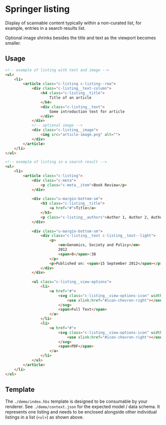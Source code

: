 # Springer listing

Display of scannable content typically within a non-curated list, for example, entries in a search results list.

Optional image shrinks besides the title and text as the viewport becomes smaller.

## Usage

```html
<!-- example of listing with text and image -->
<ul>
    <li>
        <article class="c-listing c-listing--row">
            <div class="c-listing__text-column">
                <h4 class="c-listing__title">
                    Title of an article
                </h4>
                <div class="c-listing__text">
                    Some introduction text for article
                </div>
            </div>
            <!-- optional image -->
            <div class="c-listing__image">
                <img src="article-image.png" alt="">
            </div>
        </article>
    </li>
</ul>

<!-- example of listing in a search result -->
<ul>
    <li>
        <article class="c-listing">
            <div class="c-meta">
                <p class="c-meta__item">Book Review</p>
            </div>
        
            <div class="u-margin-bottom-sm">
                <h3 class="c-listing__title">
                    <a href="#">Title</a>    
                </h3>
                <p class="c-listing__authors">Author 1, Author 2, Author 3</p>
            </div>
        
            <div class="u-margin-bottom-sm">
                <div class="c-listing__text c-listing__text--light">
                    <p>
                        <em>Genomics, Society and Policy</em>
                        2012
                        <span>8</span>:38
                    </p>
                    <p>Published on: <span>15 September 2012</span></p>
                </div>
            </div>
        
            <ul class="c-listing__view-options">
                <li>
                    <a href="#">
                        <svg class="c-listing__view-options-icon" width="16" height="16" aria-hidden="true">
                            <use xlink:href="#icon-chevron-right"></use>
                        </svg>
                        <span>Full Text</span>
                    </a>
                </li>
                <li>
                    <a href="#">
                        <svg class="c-listing__view-options-icon" width="16" height="16" aria-hidden="true">
                            <use xlink:href="#icon-chevron-right"></use>
                        </svg>
                        <span>PDF</span>
                    </a>
                </li>
            </ul>                
        </article>
    </li>
</ul>
```

## Template

The `./demo/index.hbs` template is designed to be consumable by your renderer. See `./demo/context.json` for the expected model / data schema. It represents one listing and needs to be enclosed alongside other individual listings in a list (`<ul>`) as shown above.
